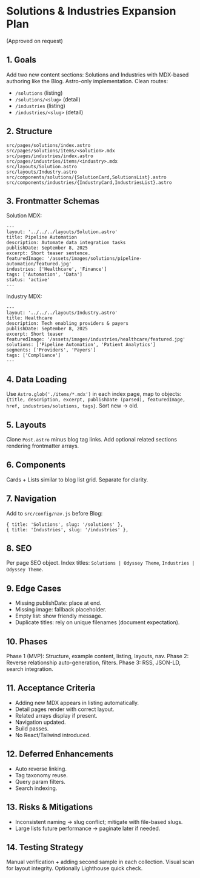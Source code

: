 # Solutions & Industries Expansion Plan

(Approved on request)

## 1. Goals
Add two new content sections: Solutions and Industries with MDX-based authoring like the Blog. Astro-only implementation. Clean routes:
- `/solutions` (listing)
- `/solutions/<slug>` (detail)
- `/industries` (listing)
- `/industries/<slug>` (detail)

## 2. Structure
```
src/pages/solutions/index.astro
src/pages/solutions/items/<solution>.mdx
src/pages/industries/index.astro
src/pages/industries/items/<industry>.mdx
src/layouts/Solution.astro
src/layouts/Industry.astro
src/components/solutions/{SolutionCard,SolutionsList}.astro
src/components/industries/{IndustryCard,IndustriesList}.astro
```

## 3. Frontmatter Schemas
Solution MDX:
```
---
layout: '../../../layouts/Solution.astro'
title: Pipeline Automation
description: Automate data integration tasks
publishDate: September 8, 2025
excerpt: Short teaser sentence.
featuredImage: '/assets/images/solutions/pipeline-automation/featured.jpg'
industries: ['Healthcare', 'Finance']
tags: ['Automation', 'Data']
status: 'active'
---
```
Industry MDX:
```
---
layout: '../../../layouts/Industry.astro'
title: Healthcare
description: Tech enabling providers & payers
publishDate: September 8, 2025
excerpt: Short teaser
featuredImage: '/assets/images/industries/healthcare/featured.jpg'
solutions: ['Pipeline Automation', 'Patient Analytics']
segments: ['Providers', 'Payers']
tags: ['Compliance']
---
```

## 4. Data Loading
Use `Astro.glob('./items/*.mdx')` in each index page, map to objects: `{title, description, excerpt, publishDate (parsed), featuredImage, href, industries/solutions, tags}`. Sort new → old.

## 5. Layouts
Clone `Post.astro` minus blog tag links. Add optional related sections rendering frontmatter arrays.

## 6. Components
Cards + Lists similar to blog list grid. Separate for clarity.

## 7. Navigation
Add to `src/config/nav.js` before Blog:
```
{ title: 'Solutions', slug: '/solutions' },
{ title: 'Industries', slug: '/industries' },
```

## 8. SEO
Per page SEO object. Index titles: `Solutions | Odyssey Theme`, `Industries | Odyssey Theme`.

## 9. Edge Cases
- Missing publishDate: place at end.
- Missing image: fallback placeholder.
- Empty list: show friendly message.
- Duplicate titles: rely on unique filenames (document expectation).

## 10. Phases
Phase 1 (MVP): Structure, example content, listing, layouts, nav.
Phase 2: Reverse relationship auto-generation, filters.
Phase 3: RSS, JSON-LD, search integration.

## 11. Acceptance Criteria
- Adding new MDX appears in listing automatically.
- Detail pages render with correct layout.
- Related arrays display if present.
- Navigation updated.
- Build passes.
- No React/Tailwind introduced.

## 12. Deferred Enhancements
- Auto reverse linking.
- Tag taxonomy reuse.
- Query param filters.
- Search indexing.

## 13. Risks & Mitigations
- Inconsistent naming → slug conflict; mitigate with file-based slugs.
- Large lists future performance → paginate later if needed.

## 14. Testing Strategy
Manual verification + adding second sample in each collection. Visual scan for layout integrity. Optionally Lighthouse quick check.
